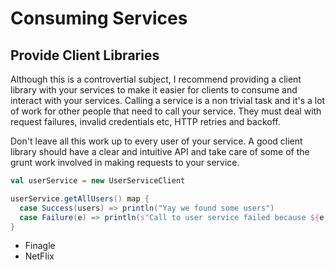 # Consuming Services

## Provide Client Libraries

Although this is a controvertial subject, I recommend providing a client library with your services to make it easier for 
clients to consume and interact with your services. Calling a service is a non trivial task and it's a lot of work 
for other people that need to call your service. They must deal with request failures, invalid credentials etc, HTTP retries and backoff.

Don't leave all this work up to every user of your service. A good client library should have a clear and intuitive API and
take care of some of the grunt work involved in making requests to your service.

```scala
val userService = new UserServiceClient

userService.getAllUsers() map {
  case Success(users) => println("Yay we found some users")
  case Failure(e) => println(s"Call to user service failed because ${e.getMessage}")
}
```

+ Finagle
+ NetFlix
